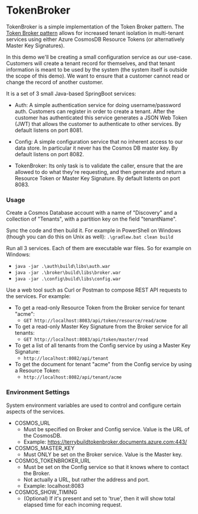 # TokenBroker

TokenBroker is a simple implementation of the Token Broker pattern.  The  
[Token Broker pattern](/docs/TokenBrokerConcept.md) allows for increased tenant isolation in multi-tenant
services using either Azure CosmosDB Resource Tokens (or alternatively Master Key Signatures).

In this demo we'll be creating a small configuration service as our use-case.  Customers
will create a tenant record for themselves, and that tenant information is meant to be used by
the system (the system itself is outside the scope of this demo). We want to ensure that a customer 
cannot read or change the record of another customer.

It is a set of 3 small Java-based SpringBoot services:

- Auth: A simple authentication service for doing username/password auth. Customers can
register in order to create a tenant. After the customer has authenticated this service 
generates a JSON Web Token (JWT) that allows the customer to authenticate to other services.
By default listens on port 8081.

- Config: A simple configuration service that no inherent access to our data store. In particular
it never has the Cosmos DB master key. By default listens on port 8082.

- TokenBroker: Its only task is to validate the caller, ensure that the are allowed to do
what they're requesting, and then generate and return a Resource Token or Master Key Signature.
By default listents on port 8083.

### Usage
Create a Cosmos Database account with a name of "Discovery" and a collection of "Tenants", with a 
partition key on the field "tenantName".

Sync the code and then build it.  For example in PowerShell on Windows (though you can do this on 
Unix as well): `.\gradlew.bat clean build`

Run all 3 services.  Each of them are executable war files.  So for example on Windows: 
- `java -jar .\auth\build\libs\auth.war`
- `java -jar .\broker\build\libs\broker.war`
- `java -jar .\config\build\libs\config.war`

Use a web tool such as Curl or Postman to compose REST API requests to the services.  For example:
- To get a read-only Resource Token from the Broker service for tenant "acme":
    - `GET http://localhost:8083/api/token/resource/read/acme`
- To get a read-only Master Key Signature from the Broker service for all tenants:
    - `GET http://localhost:8083/api/token/master/read`
- To get a list of all tenants from the Config service by using a Master Key Signature:
    - `http://localhost:8082/api/tenant`
- To get the document for tenant "acme" from the Config service by using a Resource Token:
    - `http://localhost:8082/api/tenant/acme`

### Environment Settings

System environment variables are used to control and configure certain aspects of the services.

- COSMOS_URL
    - Must be specified on Broker and Config service. Value is the URL of the CosmosDB.
    - Example: https://terrybuildtokenbroker.documents.azure.com:443/
- COSMOS_MASTER_KEY
    - Must ONLY be set on the Broker service. Value is the Master key.
- COSMOS_TOKENBROKER_URL
    - Must be set on the Config service so that it knows where to contact the Broker.
    - Not actually a URL, but rather the address and port.
    - Example: localhost:8083
- COSMOS_SHOW_TIMING
    - (Optional) If it's present and set to 'true', then it will show total elapsed time for each incoming request.
